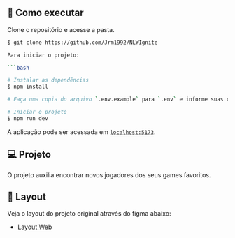 ## 🚀 Como executar

Clone o repositório e acesse a pasta.

```bash
$ git clone https://github.com/Jrm1992/NLWIgnite

Para iniciar o projeto:

```bash

# Instalar as dependências
$ npm install

# Faça uma copia do arquivo `.env.example` para `.env` e informe suas credenciais de banco de dados e login discord

# Iniciar o projeto
$ npm run dev

```


A aplicação pode ser acessada em [`localhost:5173`](http://localhost:5173).


## 💻 Projeto
O projeto auxilia encontrar novos jogadores dos seus games favoritos. 


## 🔖 Layout

Veja o layout do projeto original através do figma abaixo:

- [Layout Web](https://www.figma.com/community/file/1150897317533332617)